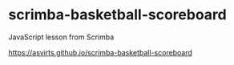 # scrimba-basketball-scoreboard

JavaScript lesson from Scrimba

https://asvirts.github.io/scrimba-basketball-scoreboard
